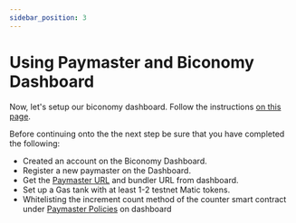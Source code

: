 ```yaml
---
sidebar_position: 3
---
```


# Using Paymaster and Biconomy Dashboard

Now, let's setup our biconomy dashboard. Follow the instructions
[on this page](/category/biconomy-dashboard).

Before continuing onto the the next step be sure that you have completed the
following:

-   Created an account on the Biconomy Dashboard.
-   Register a new paymaster on the Dashboard.
-   Get the [Paymaster URL](/dashboard/keys) and
    bundler URL from dashboard.
-   Set up a Gas tank with at least 1-2 testnet Matic tokens.
-   Whitelisting the increment count method of the counter smart contract under
    [Paymaster Policies](/dashboard/paymasterPolicies)
    on dashboard

